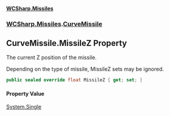 #### [WCSharp.Missiles](README.md 'README')
### [WCSharp.Missiles](WCSharp.Missiles.md 'WCSharp.Missiles').[CurveMissile](WCSharp.Missiles.CurveMissile.md 'WCSharp.Missiles.CurveMissile')

## CurveMissile.MissileZ Property

The current Z position of the missile.  
  
Depending on the type of missile, MissileZ sets may be ignored.

```csharp
public sealed override float MissileZ { get; set; }
```

#### Property Value
[System.Single](https://docs.microsoft.com/en-us/dotnet/api/System.Single 'System.Single')